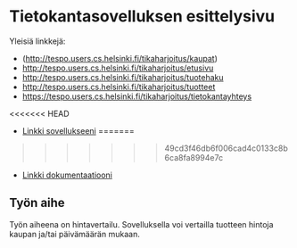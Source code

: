 # Tietokantasovelluksen esittelysivu

Yleisiä linkkejä:
*  (http://tespo.users.cs.helsinki.fi/tikaharjoitus/kaupat)
* http://tespo.users.cs.helsinki.fi/tikaharjoitus/etusivu
* http://tespo.users.cs.helsinki.fi/tikaharjoitus/tuotehaku
* http://tespo.users.cs.helsinki.fi/tikaharjoitus/tuotteet
* https://tespo.users.cs.helsinki.fi/tikaharjoitus/tietokantayhteys

<<<<<<< HEAD
* [Linkki sovellukseeni](http://tespo.users.cs.helsinki.fi/tikaharjoitus/kaupat)
=======
>>>>>>> 49cd3f46db6f006cad4c0133c8b6ca8fa8994e7c
* [Linkki dokumentaatiooni](https://www.github.com)

## Työn aihe

Työn aiheena on hintavertailu. Sovelluksella voi vertailla tuotteen hintoja kaupan ja/tai päivämäärän mukaan.
